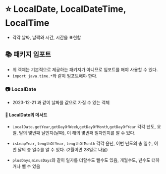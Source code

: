 # ⭐ LocalDate, LocalDateTime, LocalTime
- 각각 날짜, 날짝와 시간, 시간을 표현함

## 📚 패키지 임포트
- 위 객체는 기본적으로 제공하는 패키지가 아니므로 임포트를 해야 사용할 수 있다.
- `import java.time.*`와 같이 임포트해야 한다.


### 📷 LocalDate
- 2023-12-21 과 같이 날짜를 값으로 가질 수 있는 객체

#### 📖 LocalDate의 메서드
- `LocalDate.getYear`,`getDayOfWeek`,`getDayOfMonth`,`getDayOfYear`
각각 년도, 요일, 달의 몇번째 날인지(날짜), 이 해의 몇번째 일자인지를 알 수 있다.
- `isLeapYear`, `lengthOfYear`, `lengthOfMonth`
각각 윤년, 이번 년도의 총 일수, 이번 달의 총 일수를 알 수 있다. (2월이면 28일로 나옴)

- `plusDays`,`minusDays`와 같이 일자를 더할수도 뺄수도 있음, 개월수도, 년수도 더하거나 뺄 수 있음

